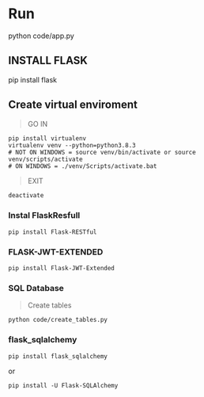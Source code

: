 # Run
python code/app.py
## INSTALL FLASK
pip install flask

## Create virtual enviroment
> GO IN
```
pip install virtualenv
virtualenv venv --python=python3.8.3
# NOT ON WINDOWS = source venv/bin/activate or source venv/scripts/activate
# ON WINDOWS = ./venv/Scripts/activate.bat
```
> EXIT
```bash
deactivate
```
### Instal FlaskResfull
```
pip install Flask-RESTful
```


### FLASK-JWT-EXTENDED
```
pip install Flask-JWT-Extended
```

### SQL Database
> Create tables
```
python code/create_tables.py
```

### flask_sqlalchemy
```
pip install flask_sqlalchemy
```
or 
```
pip install -U Flask-SQLAlchemy
```

